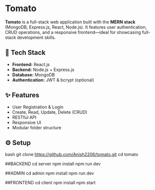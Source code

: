 # Tomato

**Tomato** is a full-stack web application built with the **MERN stack** (MongoDB, Express.js, React, Node.js). It features user authentication, CRUD operations, and a responsive frontend—ideal for showcasing full-stack development skills.

## 🚀 Tech Stack

- **Frontend:** React.js  
- **Backend:** Node.js + Express.js  
- **Database:** MongoDB  
- **Authentication:** JWT & bcrypt (optional)  

## ✨ Features

- User Registration & Login  
- Create, Read, Update, Delete (CRUD)  
- RESTful API  
- Responsive UI  
- Modular folder structure  

## ⚙️ Setup

bash
git clone https://github.com/Anish2206/tomato.git
cd tomato

##BACKEND
cd server
npm install
npm run dev

##ADMIN
cd admin
npm install
npm run dev

##FRONTEND
cd client
npm install
npm start



